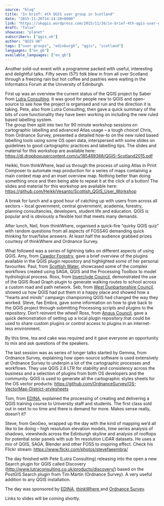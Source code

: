 ```yaml
---
source: "blog"
title: "In brief: 4th QGIS user group in Scotland"
date: "2015-11-26T14:14:20+0000"
link: "https://ukqgis.wordpress.com/2015/11/26/in-brief-4th-qgis-user-group-in-scotland/"
draft: "false"
showcase: "planet"
subscribers: ["qgis_uk"]
author: "QGIS UK"
tags: ["user groups", "edinburgh", "qgis", "scotland"]
languages: ["en_gb"]
available_languages: ["en_gb"]
---
```


<p>Another sold-out event with a programme packed with useful, interesting and delightful talks. Fifty seven (57!) folk blew in from all over Scotland through a freezing rain but hot coffee and pastries were waiting in the Informatics Forum at the University of Edinburgh.</p>
<p>First up was an overview the current status of the QGIS project by Saber from <a href="http://www.lutraconsulting.co.uk/">Lutra Consulting</a>. It was good for people new to QGIS and open-source to see how the project is organised and run and the direction it is taking. Pete, also from Lutra Consulting, then gave a quick summary of the bits of core functionality they have been working on including the new ruled based labelling system.<br />
The group then split into two for 90 minute workshop sessions on cartographic labelling and advanced Atlas usage – a tough choice! Chris, from Ordnance Survey, presented a detailed how-to on the new ruled based labelling tools using some OS open data, interspersed with some slides on guidelines to good cartographic practices and labelling tips. The slides and material for this workshop are available here: <a href="https://dl.dropboxusercontent.com/u/185489368/QGIS-Scotland2015.pdf">https://dl.dropboxusercontent.com/u/185489368/QGIS-Scotland2015.pdf</a></p>
<p>Heikki, from thinkWhere, lead us through the process of using Atlas in Print Composer to automate map production for a series of maps containing a main context map and an inset overview map. Nothing better than doing something once and then being able to repeat it at the click of a button! The slides and material for this workshop are available here: <a href="https://github.com/HeikkiVesanto/Scottish_QGIS_User_Workshop">https://github.com/HeikkiVesanto/Scottish_QGIS_User_Workshop</a><span id="more-1365"></span></p>
<p>A break for lunch and a good hour of catching up with users from across all sectors – local government, central government, academia, forestry, planning consultancies, developers, student life and education. QGIS is popular and is obviously a flexible tool that meets many demands.</p>
<p>After lunch, Neil, from thinkWhere, organised a quick-fire “quirky QGIS quiz” with random questions from all aspects of FOSS4G demanding quick thinking for true/false answers. At least half the audience grabbed prizes courtesy of thinkWhere and Ordnance Survey.</p>
<p>What followed was a series of lightning talks on different aspects of using QGIS. Amy, from <a href="http://www.cawdorforestry.com/">Cawdor Forestry</a>, gave a brief overview of the plugins available in the QGIS plugin repository and highlighted some of her personal favourites. Paul, from <a href="http://www.scottishwater.co.uk/">Scottish Water</a>, showcased some of the complex workflows created using SAGA, QGIS and the Processing Toolbox to model hydrological process. Ross, from <a href="https://www.inverclyde.gov.uk/">Inverclyde Council</a>, demonstrated the use of the QGIS Road Graph plugin to generate walking routes to school across a custom road and path network. Seb, from <a href="https://www.west-dunbarton.gov.uk/">West Dunbartonshire Council</a>, showed us how QGIS had put them in a happy place and showed how a “hearts and minds” campaign championing QGIS had changed the way they worked. Steve, fae Embra, gave some information on how to give back to the QGIS project through submitting Processing scripts and plugins to the repository. Don’t reinvent the wheel! Ross, from <a href="http://www.angus.gov.uk">Angus Council</a>, gave a quick demonstration of setting up a local plugin repository that could be used to share custom plugins or control access to plugins in an internet-less environment.</p>
<p>By this time, tea and cake was required and it gave everyone an opportunity to mix and ask questions of the speakers.</p>
<p>The last session was as series of longer talks started by Gemma, from Ordnance Survey, explaining how open-source software is used extensively at Ordnance Survey to underpin a lot of the cartographic processes and workflows. They use QGIS 2.8 LTR for stability and consistency across the business and a selection of plugins from both OS developers and the community. QGIS is used to generate all the cartographic styles sheets for the OS vector products: <a href="https://github.com/OrdnanceSurvey/OS-VectorMap-District-stylesheets">https://github.com/OrdnanceSurvey/OS-VectorMap-District-stylesheets</a></p>
<p>Tom, from <a href="http://edina.ac.uk/">EDINA</a>, explained the processing of creating and delivering a QGIS training course to University staff and students. The first class sold out in next to no time and there is demand for more. Makes sense really, doesn’t it?</p>
<p>Steve, from GeoGeo, wrapped up the day with the kind of mapping we’d all like to be doing – high resolution elevation models, time series analysis of shadows, viewsheds across the Edinburgh skyline and analysis of rooftops for potential solar panels with sub 1m resolution LiDAR datasets. He uses a mix of QGIS, SAGA, Blender and other FOSS to inspiring effect. Check his Flickr stream: <a href="https://www.flickr.com/photos/stevefaeembra/">https://www.flickr.com/photos/stevefaeembra/</a></p>
<p>The day finished with Pete (Lutra Consulting) releasing into the open a new Search plugin for QGIS called Discovery (<a href="http://www.lutraconsulting.co.uk/products/discovery/">http://www.lutraconsulting.co.uk/products/discovery/</a>) based on the PostGIS Search plugin from Tim Martin (Ordnance Survey). A very useful addition to any QGIS installation.</p>
<p>The day was sponsored by <a href="http://edina.ac.uk/">EDINA</a>, <a href="http://www.thinkwhere.com">thinkWhere </a>and <a href="http://os.uk">Ordnance Survey</a>.</p>
<p>Links to slides will be coming shortly.</p>
